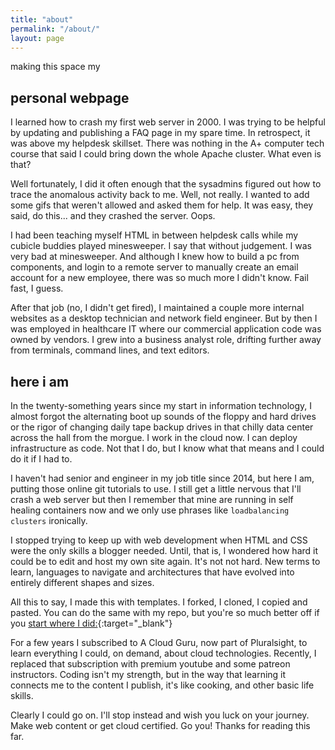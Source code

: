 ```yaml
---
title: "about"
permalink: "/about/"
layout: page
---
```




making this space my
## personal webpage 

I learned how to crash my first web server in 2000. I was trying to be helpful by updating and publishing a FAQ page in my spare time. In retrospect, it was above my helpdesk skillset. There was nothing in the A+ computer tech course that said I could bring down the whole Apache cluster. What even is that? 

Well fortunately, I did it often enough that the sysadmins figured out how to trace the anomalous activity back to me. Well, not really. I wanted to add some gifs that weren't allowed and asked them for help. It was easy, they said, do this... and they crashed the server. Oops. 

I had been teaching myself HTML in between helpdesk calls while my cubicle buddies played minesweeper. I say that without judgement. I was very bad at minesweeper. And although I knew how to build a pc from components, and login to a remote server to manually create an email account for a new employee, there was so much more I didn't know. Fail fast, I guess. 

After that job (no, I didn't get fired), I maintained a couple more internal websites as a desktop technician and network field engineer. But by then I was employed in healthcare IT where our commercial application code was owned by vendors. I grew into a business analyst role, drifting further away from terminals, command lines, and text editors. 

## here i am

In the twenty-something years since my start in information technology, I almost forgot the alternating boot up sounds of the floppy and hard drives or the rigor of changing daily tape backup drives in that chilly data center across the hall from the morgue. I work in the cloud now. I can deploy infrastructure as code. Not that I do, but I know what that means and I could do it if I had to. 

I haven't had senior and engineer in my job title since 2014, but here I am, putting those online git tutorials to use. I still get a little nervous that I'll crash a web server but then I remember that mine are running in self healing containers now and we only use phrases like `loadbalancing clusters` ironically. 

I stopped trying to keep up with web development when HTML and CSS were the only skills a blogger needed. Until, that is, I wondered how hard it could be to edit and host my own site again. It's not not hard. New terms to learn, languages to navigate and architectures that have evolved into entirely different shapes and sizes. 

All this to say, I made this with templates. I forked, I cloned, I copied and pasted. You can do the same with my repo, but you're so much better off if you [start where I did:](https://niklasbuschmann.github.io/contrast/about/){:target="_blank"}

For a few years I subscribed to A Cloud Guru, now part of Pluralsight, to learn everything I could, on demand, about cloud technologies. Recently, I replaced that subscription with premium youtube and some patreon instructors. Coding isn't my strength, but in the way that learning it connects me to the content I publish, it's like cooking, and other basic life skills. 

Clearly I could go on. I'll stop instead and wish you luck on your journey. Make web content or get cloud certified. Go you! Thanks for reading this far. 